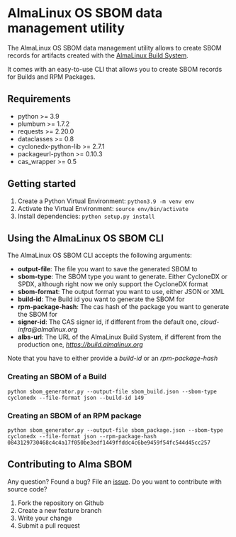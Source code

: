 # AlmaLinux OS SBOM data management utility

The AlmaLinux OS SBOM data management utility allows to create SBOM records for artifacts created with the [AlmaLinux Build System](https://github.com/AlmaLinux/build-system).

It comes with an easy-to-use CLI that allows you to create SBOM records for Builds and RPM Packages.

## Requirements

* python >= 3.9
* plumbum >= 1.7.2
* requests >= 2.20.0
* dataclasses >= 0.8
* cyclonedx-python-lib >= 2.7.1
* packageurl-python >= 0.10.3
* cas_wrapper >= 0.5

## Getting started

1. Create a Python Virtual Environment: `python3.9 -m venv env`
2. Activate the Virtual Environment: `source env/bin/activate`
3. Install dependencies: `python setup.py install`

## Using the AlmaLinux OS SBOM CLI

The AlmaLinux OS SBOM CLI accepts the following arguments:

* __output-file__: The file you want to save the generated SBOM to
* __sbom-type__: The SBOM type you want to generate. Either CycloneDX or SPDX, although right now we only support the CycloneDX format
* __sbom-format__: The output format you want to use, either JSON or XML
* __build-id__: The Build id you want to generate the SBOM for
* __rpm-package-hash__: The cas hash of the package you want to generate the SBOM for
* __signer-id__: The CAS signer id, if different from the default one, _cloud-infra@almalinux.org_
* __albs-url__: The URL of the AlmaLinux Build System, if different from the production one, _https://build.almalinux.org_

Note that you have to either provide a _build-id_ or an _rpm-package-hash_

### Creating an SBOM of a Build

`python sbom_generator.py --output-file sbom_build.json --sbom-type cyclonedx --file-format json --build-id 149`

### Creating an SBOM of an RPM package

`python sbom_generator.py --output-file sbom_package.json --sbom-type cyclonedx --file-format json --rpm-package-hash 0843129730468c4c4a17f050be3edf1449ffddc4c6be9459f54fc544d45cc257`

## Contributing to Alma SBOM

Any question? Found a bug? File an [issue](https://github.com/AlmaLinux/alma-sbom/issues).
Do you want to contribute with source code?
1. Fork the repository on Github
2. Create a new feature branch
3. Write your change
4. Submit a pull request
